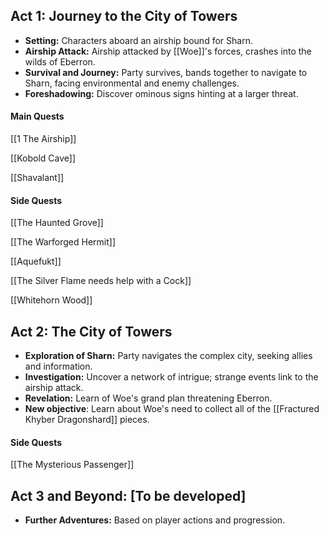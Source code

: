 ## Act 1: Journey to the City of Towers

- **Setting:** Characters aboard an airship bound for Sharn.
- **Airship Attack:** Airship attacked by [[Woe]]'s forces, crashes into the wilds of Eberron.
- **Survival and Journey:** Party survives, bands together to navigate to Sharn, facing environmental and enemy challenges.
- **Foreshadowing:** Discover ominous signs hinting at a larger threat.

#### Main Quests
[[1 The Airship]]

[[Kobold Cave]]

[[Shavalant]]

#### Side Quests
[[The Haunted Grove]]

[[The Warforged Hermit]]

[[Aquefukt]]

[[The Silver Flame needs help with a Cock]]

[[Whitehorn Wood]]

## Act 2: The City of Towers

- **Exploration of Sharn:** Party navigates the complex city, seeking allies and information.
- **Investigation:** Uncover a network of intrigue; strange events link to the airship attack.
- **Revelation:** Learn of Woe's grand plan threatening Eberron.
- **New objective**: Learn about Woe's need to collect all of the [[Fractured Khyber Dragonshard]] pieces.

#### Side Quests
[[The Mysterious Passenger]]
## Act 3 and Beyond: [To be developed]

- **Further Adventures:** Based on player actions and progression.

